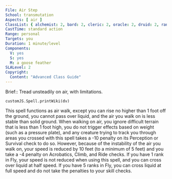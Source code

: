 ```yaml
---
File: Air Step
School: transmutation
Aspects: [ air ]
ClassList: { alchemist: 2, bard: 2, cleric: 2, oracle: 2, druid: 2, ranger: 2, sorcerer: 2, wizard: 2, witch: 2, occultist: 2 }
CastTime: standard action
Range: personal
Targets: you
Duration: 1 minute/level
Components:
  V: yes
  S: yes
  M: a goose feather
SLALevel: 2
Copyright:
  Content: "Advanced Class Guide"
---
```

Brief:: Tread unsteadily on air, with limitations.

```dataviewjs
customJS.Spell.printWiki(dv)
```

This spell functions as air walk, except you can rise no higher than 1 foot off the ground, you cannot pass over liquid, and the air you walk on is less stable than solid ground. When walking on air, you ignore difficult terrain that is less than 1 foot high, you do not trigger effects based on weight (such as a pressure plate), and any creature trying to track you through areas you crossed with this spell takes a -10 penalty on its Perception or Survival check to do so. However, because of the instability of the air you walk on, your speed is reduced by 10 feet (to a minimum of 5 feet) and you take a -4 penalty on Acrobatics, Climb, and Ride checks.  If you have 1 rank in Fly, your speed is not reduced when using this spell, and you can cross over liquid at half speed.  If you have 5 ranks in Fly, you can cross liquid at full speed and do not take the penalties to your skill checks.
